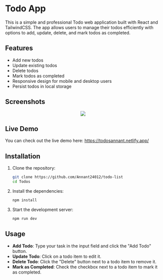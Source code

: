 # Todo App

This is a simple and professional Todo web application built with React and TailwindCSS. The app allows users to manage their todos efficiently with options to add, update, delete, and mark todos as completed.

## Features

- Add new todos
- Update existing todos
- Delete todos
- Mark todos as completed
- Responsive design for mobile and desktop users
- Persist todos in local storage

## Screenshots

<div align=center>
    <img src="./public/project1.png"/>
</div>

## Live Demo

You can check out the live demo here: https://todosannant.netlify.app/

## Installation

1. Clone the repository:

   ```bash
   git clone https://github.com/Annant24012/todo-list
   cd Todos
   ```

2. Install the dependencies:

   ```bash
   npm install
   ```

3. Start the development server:

   ```bash
   npm run dev
   ```

## Usage

- **Add Todo**: Type your task in the input field and click the "Add Todo" button.
- **Update Todo**: Click on a todo item to edit it.
- **Delete Todo**: Click the "Delete" button next to a todo item to remove it.
- **Mark as Completed**: Check the checkbox next to a todo item to mark it as completed.
